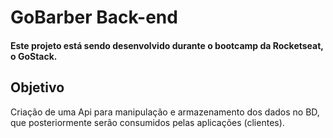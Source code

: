 # GoBarber Back-end

#### Este projeto está sendo desenvolvido durante o bootcamp da Rocketseat, o GoStack.

## Objetivo

Criação de uma Api para manipulação e armazenamento dos dados no BD, que posteriormente serão consumidos pelas aplicações (clientes).
